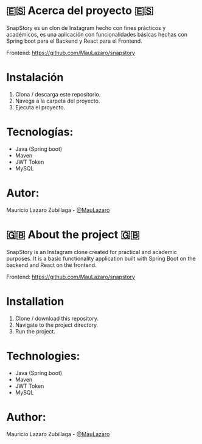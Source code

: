 # 🇪🇸 Acerca del proyecto 🇪🇸

SnapStory es un clon de Instagram hecho con fines prácticos y académicos, es una aplicación con funcionalidades básicas hechas con Spring boot para el Backend y React para el Frontend.

Frontend: https://github.com/MauLazaro/snapstory

# Instalación

1.	Clona / descarga este repositorio.
2.	Navega a la carpeta del proyecto.
3.	Ejecuta el proyecto.

# Tecnologías:

-	Java (Spring boot)
-	Maven
-	JWT Token
-	MySQL

# Autor:

Mauricio Lazaro Zubillaga - [@MauLazaro](https://github.com/MauLazaro)



# 🇬🇧 About the project 🇬🇧

SnapStory is an Instagram clone created for practical and academic purposes. It is a basic functionality application built with Spring Boot on the backend and React on the frontend.

Frontend: https://github.com/MauLazaro/snapstory

# Installation

1.	Clone / download this repository.
2.	Navigate to the project directory.
3.	Run the project.

# Technologies:

-	Java (Spring boot)
-	Maven
-	JWT Token
-	MySQL

# Author:

Mauricio Lazaro Zubillaga - [@MauLazaro](https://github.com/MauLazaro)
